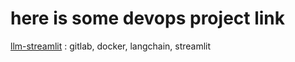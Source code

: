 # here is some devops project link
[llm-streamlit](https://github.com/RickOwri/streamlit-lang) : gitlab, docker, langchain, streamlit
